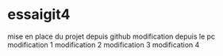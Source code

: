 # essaigit4
mise en place du projet depuis github
modification depuis le pc
modification 1
modification 2
modification 3
modification 4